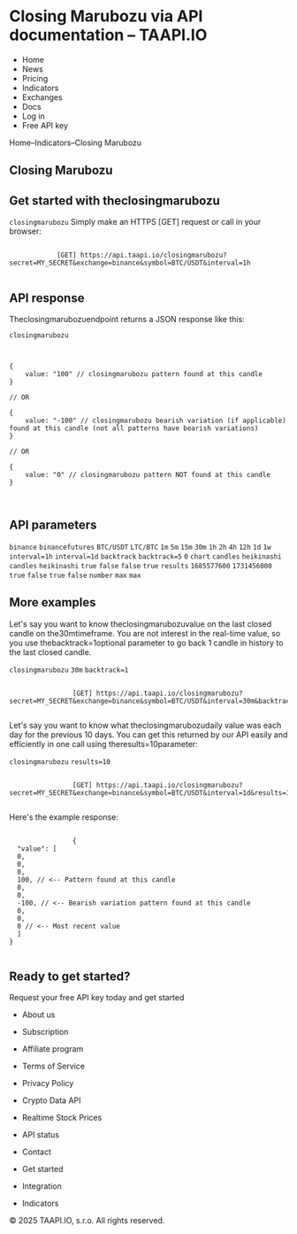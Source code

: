 # Closing Marubozu via API documentation – TAAPI.IO

- Home
- News
- Pricing
- Indicators
- Exchanges
- Docs
- Log in
- Free API key

Home–Indicators–Closing Marubozu


## Closing Marubozu

## Get started with theclosingmarubozu
`closingmarubozu` Simply make an HTTPS [GET] request or call in your browser:


```

			[GET] https://api.taapi.io/closingmarubozu?secret=MY_SECRET&exchange=binance&symbol=BTC/USDT&interval=1h
		
```

## API response
Theclosingmarubozuendpoint returns a JSON response like this:

`closingmarubozu` 
```

			
{
    value: "100" // closingmarubozu pattern found at this candle
}
				
// OR

{
    value: "-100" // closingmarubozu bearish variation (if applicable) found at this candle (not all patterns have bearish variations)
}
				
// OR
				
{
    value: "0" // closingmarubozu pattern NOT found at this candle
}
			
		
```

## API parameters
`binance` `binancefutures` `BTC/USDT` `LTC/BTC` `1m` `5m` `15m` `30m` `1h` `2h` `4h` `12h` `1d` `1w` `interval=1h` `interval=1d` `backtrack` `backtrack=5` `0` `chart` `candles` `heikinashi` `candles` `heikinashi` `true` `false` `false` `true` `results` `1685577600` `1731456000` `true` `false` `true` `false` `number` `max` `max` 
## More examples
Let's say you want to know theclosingmarubozuvalue on the last closed candle on the30mtimeframe. You are not interest in the real-time value, so you use thebacktrack=1optional parameter to go back 1 candle in history to the last closed candle.

`closingmarubozu` `30m` `backtrack=1` 
```

				[GET] https://api.taapi.io/closingmarubozu?secret=MY_SECRET&exchange=binance&symbol=BTC/USDT&interval=30m&backtrack=1
			
```
Let's say you want to know what theclosingmarubozudaily value was each day for the previous 10 days. You can get this returned by our API easily and efficiently in one call using theresults=10parameter:

`closingmarubozu` `results=10` 
```

				[GET] https://api.taapi.io/closingmarubozu?secret=MY_SECRET&exchange=binance&symbol=BTC/USDT&interval=1d&results=10
			
```
Here's the example response:


```

				{
  "value": [
  0,
  0,
  0,
  100, // <-- Pattern found at this candle
  0,
  0,
  -100, // <-- Bearish variation pattern found at this candle
  0,
  0,
  0 // <-- Most recent value 
  ]
}
			
```

## Ready to get started?
Request your free API key today and get started

- About us
- Subscription
- Affiliate program
- Terms of Service
- Privacy Policy
- Crypto Data API
- Realtime Stock Prices
- API status
- Contact

- Get started
- Integration
- Indicators

© 2025 TAAPI.IO, s.r.o. All rights reserved.

